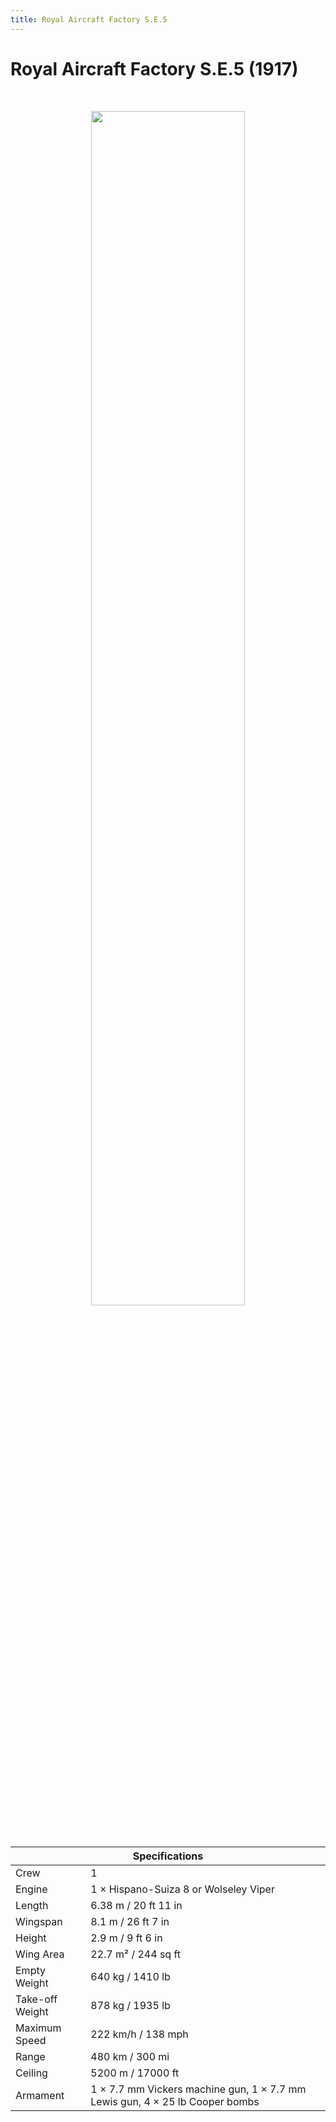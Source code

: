 ```yaml
---
title: Royal Aircraft Factory S.E.5
---
```


<h1 class="center-header">Royal Aircraft Factory S.E.5 (1917)</h1>

<br>

<p align="center">
  <img src="../images/royal_aircraft_factory_se5.jpg" width="70%">
</p>

<br>

<table class="table_component">
  <thead>
    <tr>
      <th colspan="2" class="header">Specifications</th>
    </tr>
  </thead>
  <tbody>
    <tr>
      <td>Crew</td>
      <td>1</td>
    </tr>
    <tr>
      <td>Engine</td>
      <td>1 × Hispano-Suiza 8 or Wolseley Viper</td>
    </tr>
    <tr>
      <td>Length</td>
      <td>6.38 m / 20 ft 11 in</td>
    </tr>
    <tr>
      <td>Wingspan</td>
      <td>8.1 m / 26 ft 7 in</td>
    </tr>
    <tr>
      <td>Height</td>
      <td>2.9 m / 9 ft 6 in</td>
    </tr>
    <tr>
      <td>Wing Area</td>
      <td>22.7 m² / 244 sq ft</td>
    </tr>
    <tr>
      <td>Empty Weight</td>
      <td>640 kg / 1410 lb</td>
    </tr>
    <tr>
      <td>Take-off Weight</td>
      <td>878 kg / 1935 lb</td>
    </tr>
    <tr>
      <td>Maximum Speed</td>
      <td>222 km/h / 138 mph</td>
    </tr>
    <tr>
      <td>Range</td>
      <td>480 km / 300 mi</td>
    </tr>
    <tr>
      <td>Ceiling</td>
      <td>5200 m / 17000 ft</td>
    </tr>
    <tr>
      <td>Armament</td>
      <td>1 × 7.7 mm Vickers machine gun, 1 × 7.7 mm Lewis gun, 4 × 25 lb Cooper bombs</td>
    </tr>
  </tbody>
</table>

<br>